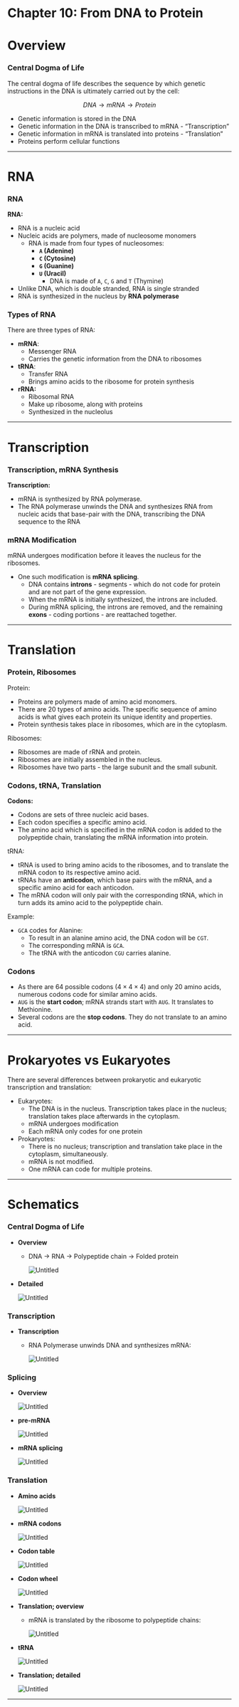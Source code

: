 # Chapter 10: From DNA to Protein

# Overview

### Central Dogma of Life

The central dogma of life describes the sequence by which genetic instructions in the DNA is ultimately carried out by the cell:

$$
DNA \to mRNA \to Protein
$$

- Genetic information is stored in the DNA
- Genetic information in the DNA is transcribed to mRNA - “Transcription”
- Genetic information in mRNA is translated into proteins - “Translation”
- Proteins perform cellular functions

---

# RNA

### RNA

**RNA:**

- RNA is a nucleic acid
- Nucleic acids are polymers, made of nucleosome monomers
    - RNA is made from four types of nucleosomes:
        - **`A` (Adenine)**
        - **`C` (Cytosine)**
        - **`G` (Guanine)**
        - **`U` (Uracil)**
            - DNA is made of `A`, `C`, `G` and `T` (Thymine)
- Unlike DNA, which is double stranded, RNA is single stranded
- RNA is synthesized in the nucleus by **RNA polymerase**

### Types of RNA

There are three types of RNA:

- **mRNA**:
    - Messenger RNA
    - Carries the genetic information from the DNA to ribosomes
- **tRNA**:
    - Transfer RNA
    - Brings amino acids to the ribosome for protein synthesis
- **rRNA:**
    - Ribosomal RNA
    - Make up ribosome, along with proteins
    - Synthesized in the nucleolus

---

# Transcription

### Transcription, mRNA Synthesis

**Transcription:**

- mRNA is synthesized by RNA polymerase.
- The RNA polymerase unwinds the DNA and synthesizes RNA from nucleic acids that base-pair with the DNA, transcribing the DNA sequence to the RNA

### mRNA Modification

mRNA undergoes modification before it leaves the nucleus for the ribosomes.

- One such modification is **mRNA splicing**.
    - DNA contains **introns** - segments - which do not code for protein and are not part of the gene expression.
    - When the mRNA is initially synthesized, the introns are included.
    - During mRNA splicing, the introns are removed, and the remaining **exons** - coding portions - are reattached together.

---

# Translation

### Protein, Ribosomes

Protein:

- Proteins are polymers made of amino acid monomers.
- There are 20 types of amino acids. The specific sequence of amino acids is what gives each protein its unique identity and properties.
- Protein synthesis takes place in ribosomes, which are in the cytoplasm.

Ribosomes:

- Ribosomes are made of rRNA and protein.
- Ribosomes are initially assembled in the nucleus.
- Ribosomes have two parts - the large subunit and the small subunit.

### Codons, tRNA, Translation

**Codons:**

- Codons are sets of three nucleic acid bases.
- Each codon specifies a specific amino acid.
- The amino acid which is specified in the mRNA codon is added to the polypeptide chain, translating the mRNA information into protein.

tRNA:

- tRNA is used to bring amino acids to the ribosomes, and to translate the mRNA codon to its respective amino acid.
- tRNAs have an **anticodon**, which base pairs with the mRNA, and a specific amino acid for each anticodon.
- The mRNA codon will only pair with the corresponding tRNA, which in turn adds its amino acid to the polypeptide chain.

Example:

- `GCA` codes for Alanine:
    - To result in an alanine amino acid, the DNA codon will be `CGT`.
    - The corresponding mRNA is `GCA`.
    - The tRNA with the anticodon `CGU` carries alanine.

### Codons

- As there are 64 possible codons ($4 \times 4 \times 4$) and only 20 amino acids, numerous codons code for similar amino acids.
- `AUG` is the **start codon**; mRNA strands start with `AUG`. It translates to Methionine.
- Several codons are the **stop codons**. They do not translate to an amino acid.

---

# Prokaryotes vs Eukaryotes

There are several differences between prokaryotic and eukaryotic transcription and translation:

- Eukaryotes:
    - The DNA is in the nucleus. Transcription takes place in the nucleus; translation takes place afterwards in the cytoplasm.
    - mRNA undergoes modification
    - Each mRNA only codes for one protein
- Prokaryotes:
    - There is no nucleus; transcription and translation take place in the cytoplasm, simultaneously.
    - mRNA is not modified.
    - One mRNA can code for multiple proteins.

---

# Schematics

### Central Dogma of Life

- **Overview**
    - DNA → RNA → Polypeptide chain → Folded protein
        
        ![Untitled](Untitled%2060.png)
        
- **Detailed**
    
    ![Untitled](Untitled%20153.png)
    

### Transcription

- **Transcription**
    - RNA Polymerase unwinds DNA and synthesizes mRNA:
        
        ![Untitled](Untitled%20154.png)
        

### Splicing

- **Overview**
    
    ![Untitled](Untitled%20155.png)
    
- **pre-mRNA**
    
    ![Untitled](Untitled%20156.png)
    
- **mRNA splicing**
    
    ![Untitled](6395ee3e-ae44-4d02-bf8c-348163347464.png)
    

### Translation

- **Amino acids**
    
    ![Untitled](Untitled%20157.png)
    
- **mRNA codons**
    
    ![Untitled](Untitled%20158.png)
    
- **Codon table**
    
    ![Untitled](Untitled%20159.png)
    
- **Codon wheel**
    
    ![Untitled](Untitled%20160.png)
    
- **Translation; overview**
    - mRNA is translated by the ribosome to polypeptide chains:
        
        ![Untitled](Untitled%20161.png)
        
- **tRNA**
    
    ![Untitled](b2c44162-4ed7-4cf8-91c0-643432c5916b.png)
    
- **Translation; detailed**
    
    ![Untitled](b41858f6-a581-49ae-a874-2fe8e83847b0.png)
    

---
